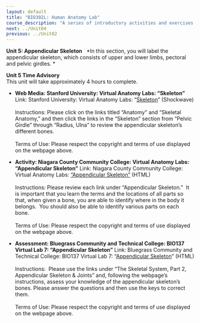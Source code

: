 ```yaml
---
layout: default
title: "BIO302L: Human Anatomy Lab"
course_description: "A series of introductory activities and exercises that explore human anatomy. Lab topics include: anatomical terms, histology, bones, muscles, eye and ear anatomy, respiratory system anatomy, and various dissections including the brain, heart, urinary system, reproductive system, and digestive system."
next: ../Unit04
previous: ../Unit02
---
```

**Unit 5: Appendicular Skeleton** <span id="5"></span> 
*In this section, you will label the appendicular skeleton, which
consists of upper and lower limbs, pectoral and pelvic girdles. *

**Unit 5 Time Advisory**  
This unit will take approximately 4 hours to complete.

-   **Web Media: Stanford University: Virtual Anatomy Labs: “Skeleton”**
    Link: Stanford University: Virtual Anatomy Labs:
    “[Skeleton](http://virtuallabs.stanford.edu/demo/)” (Shockwave)  
        
     Instructions: Please click on the links titled “Anatomy” and
    “Skeletal Anatomy,” and then click the links in the “Skeleton”
    section from “Pelvic Girdle” through “Radius, Ulna” to review the
    appendicular skeleton’s different bones.  
        
     Terms of Use: Please respect the copyright and terms of use
    displayed on the webpage above.

-   **Activity: Niagara County Community College: Virtual Anatomy Labs:
    “Appendicular Skeleton”**
    Link: Niagara County Community College: Virtual Anatomy
    Labs: [“Appendicular
    Skeleton”](http://www.niagaracc.suny.edu/academics/shm/val/appendicular.html)
    (HTML)  
        
     Instructions: Please review each link under “Appendicular
    Skeleton.”  It is important that you learn the terms and the
    locations of all parts so that, when given a bone, you are able to
    identify where in the body it belongs.  You should also be able to
    identify various parts on each bone.  
        
     Terms of Use: Please respect the copyright and terms of use
    displayed on the webpage above.

-   **Assessment: Bluegrass Community and Technical College: BIO137
    Virtual Lab 7: “Appendicular Skeleton”**
    Link: Bluegrass Community and Technical College: BIO137 Virtual Lab
    7: “[Appendicular
    Skeleton](http://district.bluegrass.kctcs.edu/rmccane0001/shared_files/bio137website/BIO137/137Lab7/Lab7.html)”
    (HTML)  
        
     Instructions:  Please use the links under “The Skeletal System,
    Part 2, Appendicular Skeleton & Joints” and, following the webpage’s
    instructions, assess your knowledge of the appendicular skeleton’s
    bones. Please answer the questions and then use the keys to correct
    them.  
        
     Terms of Use: Please respect the copyright and terms of use
    displayed on the webpage above.


